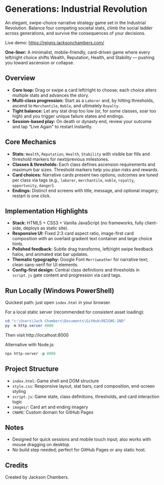 # Generations: Industrial Revolution

An elegant, swipe-choice narrative strategy game set in the Industrial Revolution. Balance four competing societal stats, climb the social ladder across generations, and survive the consequences of your decisions.

Live demo: https://reigns.jacksonchambers.com/

**One-liner:** A minimalist, mobile-friendly, card-driven game where every left/right choice shifts Wealth, Reputation, Health, and Stability — pushing you toward ascension or collapse.

## Overview
- **Core loop:** Drag or swipe a card left/right to choose; each choice alters multiple stats and advances the story.
- **Multi-class progression:** Start as a `Laborer` and, by hitting thresholds, ascend to `Merchantile`, `Noble`, and ultimately `Royalty`.
- **Tight balance:** Let any stat drop too low (or, for some classes, soar too high) and you trigger unique failure states and endings.
- **Session-based play:** On death or dynasty end, review your outcome and tap “Live Again” to restart instantly.

## Core Mechanics
- **Stats:** `Wealth`, `Reputation`, `Health`, `Stability` with visible bar fills and threshold markers for next/previous milestones.
- **Classes & thresholds:** Each class defines ascension requirements and maximum bar sizes. Threshold markers help you plan risks and rewards.
- **Card choices:** Narrative cards present two options; outcomes are tuned per class via tags (e.g., `laborer`, `merchantile`, `noble`, `royalty`, `opportunity`, `danger`).
- **Endings:** Distinct end screens with title, message, and optional imagery; restart is one click.

## Implementation Highlights
- **Stack:** HTML5 + CSS3 + Vanilla JavaScript (no frameworks, fully client-side, deploys as static site).
- **Responsive UI:** Fixed 2:3 card aspect ratio, image-first card composition with an overlaid gradient text container and large choice hints.
- **Polished feedback:** Subtle drag transforms, left/right swipe feedback halos, and animated stat bar updates.
- **Thematic typography:** Google Font `Merriweather` for narrative text; clean sans-serif for UI elements.
- **Config-first design:** Central class definitions and thresholds in `script.js` gate content and progression via card tags.

## Run Locally (Windows PowerShell)
Quickest path: just open `index.html` in your browser.

For a local static server (recommended for consistent asset loading):

```powershell
cd "c:\Users\Jack Chambers\Documents\GitHub\REIGNS-IND"
py -m http.server 8000
```

Then visit http://localhost:8000

Alternative with Node.js:

```powershell
npx http-server -p 8000
```

## Project Structure
- `index.html`: Game shell and DOM structure
- `style.css`: Responsive layout, stat bars, card composition, end-screen styling
- `script.js`: Game state, class definitions, thresholds, and card interaction logic
- `images/`: Card art and ending imagery
- `CNAME`: Custom domain for GitHub Pages

## Notes
- Designed for quick sessions and mobile touch input; also works with mouse dragging on desktop.
- No build step needed; perfect for GitHub Pages or any static host.

## Credits
Created by Jackson Chambers.
